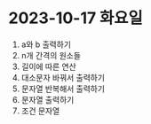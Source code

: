 # 2023-10-17 화요일
1. a와 b 출력하기 
2. n개 간격의 원소들
3. 길이에 따른 연산
4. 대소문자 바꿔서 출력하기
5. 문자열 반복해서 출력하기
6. 문자열 출력하기
7. 조건 문자열
